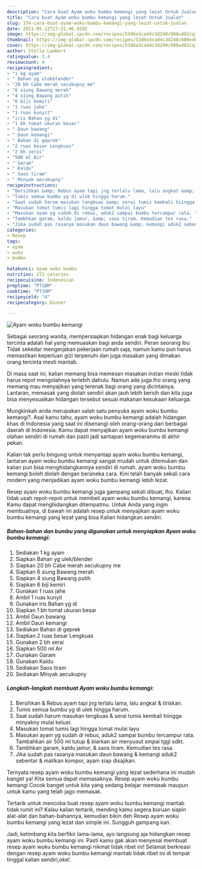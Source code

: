 ```yaml
---
description: "Cara buat Ayam woku bumbu kemangi yang lezat Untuk Jualan"
title: "Cara buat Ayam woku bumbu kemangi yang lezat Untuk Jualan"
slug: 374-cara-buat-ayam-woku-bumbu-kemangi-yang-lezat-untuk-jualan
date: 2021-05-12T17:31:46.920Z
image: https://img-global.cpcdn.com/recipes/53d6e3cad4c3d240/680x482cq70/ayam-woku-bumbu-kemangi-foto-resep-utama.jpg
thumbnail: https://img-global.cpcdn.com/recipes/53d6e3cad4c3d240/680x482cq70/ayam-woku-bumbu-kemangi-foto-resep-utama.jpg
cover: https://img-global.cpcdn.com/recipes/53d6e3cad4c3d240/680x482cq70/ayam-woku-bumbu-kemangi-foto-resep-utama.jpg
author: Stella Lambert
ratingvalue: 3.4
reviewcount: 4
recipeingredient:
- "1 kg ayam"
- " Bahan yg ulekblender"
- "20 bh Cabe merah secukupny me"
- "6 siung Bawang merah"
- "4 siung Bawang putih"
- "6 biji kemiri"
- "1 ruas jahe"
- "1 ruas kunyit"
- "iris Bahan yg di"
- "1 bh tomat ukuran besar"
- " Daun bawang"
- " Daun kemangi"
- " Bahan di geprek"
- "2 ruas besar Lengkuas"
- "2 bh serai"
- "500 ml Air"
- " Garam"
- " Kaldu"
- " Saos tiram"
- " Minyak aecukupny"
recipeinstructions:
- "Bersihkan &amp; Rebus ayam tapi jng terlalu lama, lalu angkat &amp; tiriskan."
- "Tumis semua bumbu yg di ulek hingga harum."
- "Saat sudah harum masukan lengkuas &amp; serai tumis kembali hiingga minyakny mulai keluar."
- "Masukan tomat tumis lagi hingga tomat mulai layu"
- "Masukan ayam yg sudah di rebus, aduk2 sampai bumbu tercampur rata. Tambahkan air 500 ml tutup &amp; biarkan air menyusut smpai tggl sdkt."
- "Tambhkan garam, kaldu jamur, &amp; saos tiram. Kemudian tes rasa."
- "Jika sudah pas rasanya masukan daun bawang &amp; kemangi aduk2 sebentar &amp; matikan kompor, ayam siap disajikan."
categories:
- Resep
tags:
- ayam
- woku
- bumbu

katakunci: ayam woku bumbu 
nutrition: 272 calories
recipecuisine: Indonesian
preptime: "PT18M"
cooktime: "PT39M"
recipeyield: "4"
recipecategory: Dinner

---
```



![Ayam woku bumbu kemangi](https://img-global.cpcdn.com/recipes/53d6e3cad4c3d240/680x482cq70/ayam-woku-bumbu-kemangi-foto-resep-utama.jpg)

Sebagai seorang wanita, mempersiapkan hidangan enak bagi keluarga tercinta adalah hal yang memuaskan bagi anda sendiri. Peran seorang ibu Tidak sekedar mengerjakan pekerjaan rumah saja, namun kamu pun harus memastikan keperluan gizi terpenuhi dan juga masakan yang dimakan orang tercinta mesti mantab.

Di masa  saat ini, kalian memang bisa memesan masakan instan meski tidak harus repot mengolahnya terlebih dahulu. Namun ada juga lho orang yang memang mau menyajikan yang terenak bagi orang yang dicintainya. Lantaran, memasak yang diolah sendiri akan jauh lebih bersih dan kita juga bisa menyesuaikan hidangan tersebut sesuai makanan kesukaan keluarga. 



Mungkinkah anda merupakan salah satu penyuka ayam woku bumbu kemangi?. Asal kamu tahu, ayam woku bumbu kemangi adalah hidangan khas di Indonesia yang saat ini disenangi oleh orang-orang dari berbagai daerah di Indonesia. Kamu dapat menyajikan ayam woku bumbu kemangi olahan sendiri di rumah dan pasti jadi santapan kegemaranmu di akhir pekan.

Kalian tak perlu bingung untuk menyantap ayam woku bumbu kemangi, lantaran ayam woku bumbu kemangi sangat mudah untuk ditemukan dan kalian pun bisa menghidangkannya sendiri di rumah. ayam woku bumbu kemangi boleh diolah dengan beraneka cara. Kini telah banyak sekali cara modern yang menjadikan ayam woku bumbu kemangi lebih lezat.

Resep ayam woku bumbu kemangi juga gampang sekali dibuat, lho. Kalian tidak usah repot-repot untuk membeli ayam woku bumbu kemangi, karena Kamu dapat menghidangkan ditempatmu. Untuk Anda yang ingin membuatnya, di bawah ini adalah resep untuk menyajikan ayam woku bumbu kemangi yang lezat yang bisa Kalian hidangkan sendiri.

<!--inarticleads1-->

##### Bahan-bahan dan bumbu yang digunakan untuk menyiapkan Ayam woku bumbu kemangi:

1. Sediakan 1 kg ayam
1. Siapkan  Bahan yg ulek/blender
1. Siapkan 20 bh Cabe merah secukupny me
1. Siapkan 6 siung Bawang merah
1. Siapkan 4 siung Bawang putih
1. Siapkan 6 biji kemiri
1. Gunakan 1 ruas jahe
1. Ambil 1 ruas kunyit
1. Gunakan iris Bahan yg di
1. Siapkan 1 bh tomat ukuran besar
1. Ambil  Daun bawang
1. Ambil  Daun kemangi
1. Sediakan  Bahan di geprek
1. Siapkan 2 ruas besar Lengkuas
1. Gunakan 2 bh serai
1. Siapkan 500 ml Air
1. Gunakan  Garam
1. Gunakan  Kaldu
1. Sediakan  Saos tiram
1. Sediakan  Minyak aecukupny




<!--inarticleads2-->

##### Langkah-langkah membuat Ayam woku bumbu kemangi:

1. Bersihkan &amp; Rebus ayam tapi jng terlalu lama, lalu angkat &amp; tiriskan.
1. Tumis semua bumbu yg di ulek hingga harum.
1. Saat sudah harum masukan lengkuas &amp; serai tumis kembali hiingga minyakny mulai keluar.
1. Masukan tomat tumis lagi hingga tomat mulai layu
1. Masukan ayam yg sudah di rebus, aduk2 sampai bumbu tercampur rata. Tambahkan air 500 ml tutup &amp; biarkan air menyusut smpai tggl sdkt.
1. Tambhkan garam, kaldu jamur, &amp; saos tiram. Kemudian tes rasa.
1. Jika sudah pas rasanya masukan daun bawang &amp; kemangi aduk2 sebentar &amp; matikan kompor, ayam siap disajikan.




Ternyata resep ayam woku bumbu kemangi yang lezat sederhana ini mudah banget ya! Kita semua dapat memasaknya. Resep ayam woku bumbu kemangi Cocok banget untuk kita yang sedang belajar memasak maupun untuk kamu yang telah jago memasak.

Tertarik untuk mencoba buat resep ayam woku bumbu kemangi mantab tidak rumit ini? Kalau kalian tertarik, mending kamu segera buruan siapin alat-alat dan bahan-bahannya, kemudian bikin deh Resep ayam woku bumbu kemangi yang lezat dan simple ini. Sungguh gampang kan. 

Jadi, ketimbang kita berfikir lama-lama, ayo langsung aja hidangkan resep ayam woku bumbu kemangi ini. Pasti kamu gak akan menyesal membuat resep ayam woku bumbu kemangi nikmat tidak ribet ini! Selamat berkreasi dengan resep ayam woku bumbu kemangi mantab tidak ribet ini di tempat tinggal kalian sendiri,oke!.

